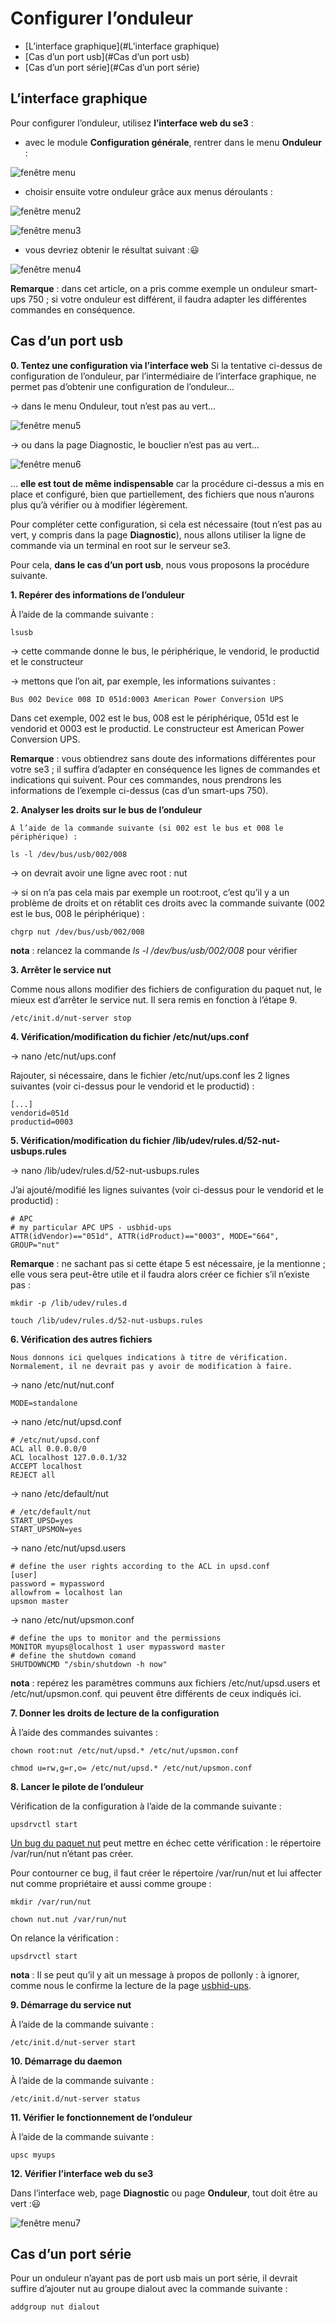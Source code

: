 # Configurer l’onduleur

* [L’interface graphique](#L’interface graphique)
* [Cas d’un port usb](#Cas d’un port usb)
* [Cas d’un port série](#Cas d’un port série)


## L’interface graphique

Pour configurer l’onduleur, utilisez **l’interface web du se3** : 

- avec le module **Configuration générale**, rentrer dans le menu **Onduleur** :

![fenêtre menu](images/onduleur-3fcf7.png)

- choisir ensuite votre onduleur grâce aux menus déroulants :

![fenêtre menu2](images/onduleur_06-6e559.png)

![fenêtre menu3](images/onduleur_05-e3940.png)

- vous devriez obtenir le résultat suivant ::smiley:

![fenêtre menu4](images/onduleur_01-bea0d.png)

**Remarque** : dans cet article, on a pris comme exemple un onduleur smart-ups 750 ; si votre onduleur est différent, il faudra adapter les différentes commandes en conséquence.

## Cas d’un port usb

**0. Tentez une configuration via l’interface web**
Si la tentative ci-dessus de configuration de l’onduleur, par l’intermédiaire de l’interface graphique, ne permet pas d’obtenir une configuration de l’onduleur…

→ dans le menu Onduleur, tout n’est pas au vert…

![fenêtre menu5](images/onduleur_03-55401.png)

→ ou dans la page Diagnostic, le bouclier n’est pas au vert…

![fenêtre menu6](images/onduleur_08-1b583.png)

… **elle est tout de même indispensable** car la procédure ci-dessus a mis en place et configuré, bien que partiellement, des fichiers que nous n’aurons plus qu’à vérifier ou à modifier légèrement.

Pour compléter cette configuration, si cela est nécessaire (tout n’est pas au vert, y compris dans la page **Diagnostic**), nous allons utiliser la ligne de commande via un terminal en root sur le serveur se3.

Pour cela, **dans le cas d’un port usb**, nous vous proposons la procédure suivante.

**1. Repérer des informations de l’onduleur**

À l’aide de la commande suivante : 
```
lsusb
```
→ cette commande donne le bus, le périphérique, le vendorid, le productid et le constructeur

→ mettons que l’on ait, par exemple, les informations suivantes :

    Bus 002 Device 008 ID 051d:0003 American Power Conversion UPS

Dans cet exemple, 002 est le bus, 008 est le périphérique, 051d est le vendorid et 0003 est le productid. Le constructeur est American Power Conversion UPS.

**Remarque** : vous obtiendrez sans doute des informations différentes pour votre se3 ; il suffira d’adapter en conséquence les lignes de commandes et indications qui suivent. Pour ces commandes, nous prendrons les informations de l’exemple ci-dessus (cas d’un smart-ups 750).

**2. Analyser les droits sur le bus de l’onduleur**

    À l’aide de la commande suivante (si 002 est le bus et 008 le périphérique) : 
    
```
ls -l /dev/bus/usb/002/008
```
→ on devrait avoir une ligne avec root : nut

→ si on n’a pas cela mais par exemple un root:root, c’est qu’il y a un problème de droits et on rétablit ces droits avec la commande suivante (002 est le bus, 008 le périphérique) :

    chgrp nut /dev/bus/usb/002/008
    
**nota** : relancez la commande *ls -l /dev/bus/usb/002/008* pour vérifier

**3. Arrêter le service nut**

Comme nous allons modifier des fichiers de configuration du paquet nut, le mieux est d’arrêter le service nut. Il sera remis en fonction à l’étape 9. 

```
/etc/init.d/nut-server stop
```

**4. Vérification/modification du fichier /etc/nut/ups.conf**

→ nano /etc/nut/ups.conf

Rajouter, si nécessaire, dans le fichier /etc/nut/ups.conf les 2 lignes suivantes (voir ci-dessus pour le vendorid et le productid) :

    [...]
    vendorid=051d
    productid=0003
    
**5. Vérification/modification du fichier /lib/udev/rules.d/52-nut-usbups.rules**

→ nano /lib/udev/rules.d/52-nut-usbups.rules

J’ai ajouté/modifié les lignes suivantes (voir ci-dessus pour le vendorid et le productid) :

    # APC
    # my particular APC UPS - usbhid-ups
    ATTR(idVendor)=="051d", ATTR(idProduct)=="0003", MODE="664", GROUP="nut"

**Remarque** : ne sachant pas si cette étape 5 est nécessaire, je la mentionne ; elle vous sera peut-être utile et il faudra alors créer ce fichier s’il n’existe pas :

```
mkdir -p /lib/udev/rules.d
```
```
touch /lib/udev/rules.d/52-nut-usbups.rules
```

**6. Vérification des autres fichiers**

    Nous donnons ici quelques indications à titre de vérification. Normalement, il ne devrait pas y avoir de modification à faire.

→ nano /etc/nut/nut.conf

    MODE=standalone

→ nano /etc/nut/upsd.conf

    # /etc/nut/upsd.conf
    ACL all 0.0.0.0/0
    ACL localhost 127.0.0.1/32
    ACCEPT localhost
    REJECT all

→ nano /etc/default/nut

    # /etc/default/nut
    START_UPSD=yes
    START_UPSMON=yes

→ nano /etc/nut/upsd.users

    # define the user rights according to the ACL in upsd.conf
    [user]
    password = mypassword
    allowfrom = localhost lan
    upsmon master

→ nano /etc/nut/upsmon.conf

    # define the ups to monitor and the permissions
    MONITOR myups@localhost 1 user mypassword master
    # define the shutdown comand
    SHUTDOWNCMD "/sbin/shutdown -h now"

**nota** : repérez les paramètres communs aux fichiers /etc/nut/upsd.users et /etc/nut/upsmon.conf. qui peuvent être différents de ceux indiqués ici. 

**7. Donner les droits de lecture de la configuration**

À l’aide des commandes suivantes :

```
chown root:nut /etc/nut/upsd.* /etc/nut/upsmon.conf
```

```
chmod u=rw,g=r,o= /etc/nut/upsd.* /etc/nut/upsmon.conf
```

**8. Lancer le pilote de l’onduleur**

Vérification de la configuration à l’aide de la commande suivante : 

```
upsdrvctl start
```

[Un bug du paquet nut](https://bugzilla.redhat.com/show_bug.cgi?id=1187286) peut mettre en échec cette vérification : le répertoire /var/run/nut n’étant pas créer.

Pour contourner ce bug, il faut créer le répertoire /var/run/nut et lui affecter nut comme propriétaire et aussi comme groupe :


```
mkdir /var/run/nut
```
```
chown nut.nut /var/run/nut
```

On relance la vérification :

```
upsdrvctl start
```

**nota** : Il se peut qu’il y ait un message à propos de pollonly : à ignorer, comme nous le confirme la lecture de la page [usbhid-ups](http://networkupstools.org/docs/man/usbhid-ups.html).

**9. Démarrage du service nut**

À l’aide de la commande suivante : 

```
/etc/init.d/nut-server start
```

**10. Démarrage du daemon**

À l’aide de la commande suivante : 


```
/etc/init.d/nut-server status
```

**11. Vérifier le fonctionnement de l’onduleur**

À l’aide de la commande suivante : 


```
upsc myups
```

**12. Vérifier l’interface web du se3**

Dans l’interface web, page **Diagnostic** ou page **Onduleur**, tout doit être au vert ::smiley:


![fenêtre menu7](images/onduleur_01-bea0d.png)


## Cas d’un port série

Pour un onduleur n’ayant pas de port usb mais un port série, il devrait suffire d’ajouter nut au groupe dialout avec la commande suivante :

```
addgroup nut dialout
```
